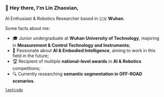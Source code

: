 ### 👋 Hey there, I'm **Lin Zhaoxian**,

AI Enthusiast & Robotics Researcher based in 🇨🇳 **Wuhan**.

Some facts about me:
- 🎓 Junior undergraduate at **Wuhan University of Technology**, majoring in **Measurement & Control Technology and Instruments**;
- 🤖 Passionate about **AI & Embodied Intelligence**, aiming to work in this field in the future;
- 🏆 Recipient of multiple **national-level awards** in **AI & Robotics** competitions;
- 🔍 Currently researching **semantic segmentation in OFF-ROAD scenarios**.

 [`leetcode`](https://leetcode.cn/u/hcZvb79YVi/)

